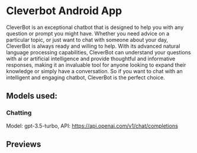# Cleverbot Android App

CleverBot is an exceptional chatbot that is designed to help you with any question or prompt you might have. Whether you need advice on a particular topic, or just want to chat with someone about your day, CleverBot is always ready and willing to help. With its advanced natural language processing capabilities, CleverBot can understand your questions with ai or artificial intelligence and provide thoughtful and informative responses, making it an invaluable tool for anyone looking to expand their knowledge or simply have a conversation. So if you want to chat with an intelligent and engaging chatbot, CleverBot is the perfect choice.

## Models used:

### Chatting

Model: gpt-3.5-turbo,
API: https://api.openai.com/v1/chat/completions

## Previews
